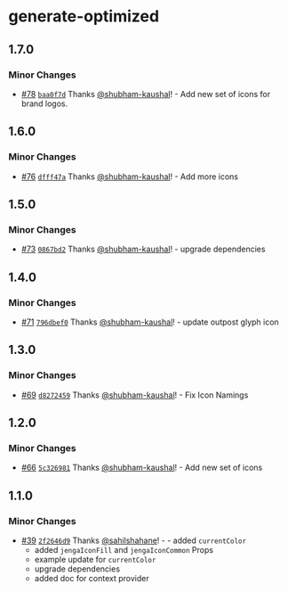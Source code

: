 # generate-optimized

## 1.7.0

### Minor Changes

- [#78](https://github.com/outpostHQ/jengaicons/pull/78)
  [`baa0f7d`](https://github.com/outpostHQ/jengaicons/commit/baa0f7d4a345ae090801eb35bd2070ee094f1ca2)
  Thanks [@shubham-kaushal](https://github.com/shubham-kaushal)! - Add new set
  of icons for brand logos.

## 1.6.0

### Minor Changes

- [#76](https://github.com/outpostHQ/jengaicons/pull/76)
  [`dfff47a`](https://github.com/outpostHQ/jengaicons/commit/dfff47a67db6c60275b326514f20af6d93127eab)
  Thanks [@shubham-kaushal](https://github.com/shubham-kaushal)! - Add more
  icons

## 1.5.0

### Minor Changes

- [#73](https://github.com/outpostHQ/jengaicons/pull/73)
  [`0867bd2`](https://github.com/outpostHQ/jengaicons/commit/0867bd25fc122f0cf178d890aa723d69c63e5a7e)
  Thanks [@shubham-kaushal](https://github.com/shubham-kaushal)! - upgrade
  dependencies

## 1.4.0

### Minor Changes

- [#71](https://github.com/outpostHQ/jengaicons/pull/71)
  [`796dbef0`](https://github.com/outpostHQ/jengaicons/commit/796dbef05783f46fa98cae0ab798efc493b90032)
  Thanks [@shubham-kaushal](https://github.com/shubham-kaushal)! - update
  outpost glyph icon

## 1.3.0

### Minor Changes

- [#69](https://github.com/outpostHQ/jengaicons/pull/69)
  [`d8272459`](https://github.com/outpostHQ/jengaicons/commit/d82724599949552ca3b514d66f77ed41aec1a4f2)
  Thanks [@shubham-kaushal](https://github.com/shubham-kaushal)! - Fix Icon
  Namings

## 1.2.0

### Minor Changes

- [#66](https://github.com/outpostHQ/jengaicons/pull/66)
  [`5c326981`](https://github.com/outpostHQ/jengaicons/commit/5c326981053fde23aa9978113523ab07a91e090e)
  Thanks [@shubham-kaushal](https://github.com/shubham-kaushal)! - Add new set
  of icons

## 1.1.0

### Minor Changes

- [#39](https://github.com/OutpostHQ/jengaicons/pull/39)
  [`2f2646d9`](https://github.com/OutpostHQ/jengaicons/commit/2f2646d9941e4ce4cad9e8a03e8cc86cf39b2e7e)
  Thanks [@sahilshahane](https://github.com/sahilshahane)! - - added
  `currentColor`
  - added `jengaIconFill` and `jengaIconCommon` Props
  - example update for `currentColor`
  - upgrade dependencies
  - added doc for context provider
